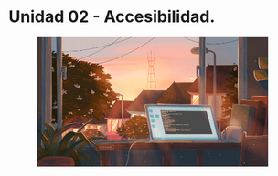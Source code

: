 # Unidad 02 - Accesibilidad.
<div align=center>
    <img src="../../extras/data.gif" alt="data" width="80%">
</div>

